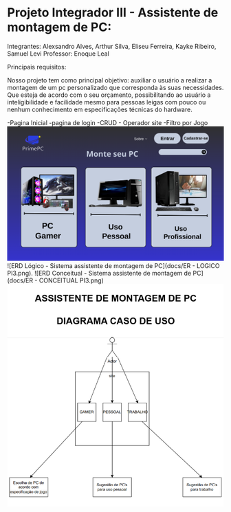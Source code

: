 # Projeto Integrador III - Assistente de montagem de PC:

Integrantes: Alexsandro Alves, Arthur Silva, Eliseu Ferreira, Kayke Ribeiro, Samuel Levi
Professor: Enoque Leal

Principais requisitos:

Nosso projeto tem como principal objetivo: auxiliar o usuário a realizar a montagem de um pc personalizado que corresponda às suas necessidades.
Que esteja de acordo com o seu orçamento, possibilitando ao usuário a inteligibilidade e facilidade mesmo para pessoas leigas
com pouco ou nenhum conhecimento em especificações técnicas do hardware.

-Pagina Inicial
-pagina de login
-CRUD - Operador site
-Filtro por Jogo
![Tela principal - Sistema assistente de montagem de PC](docs/tela-principal.png)
![ERD Lógico - Sistema assistente de montagem de PC](docs/ER - LOGICO PI3.png).
![ERD Conceitual - Sistema assistente de montagem de PC](docs/ER - CONCEITUAL PI3.png)
![UML - Sistema assistente de montagem de PC](docs/DIAGRAMA-CASO-DE-USO.png)
